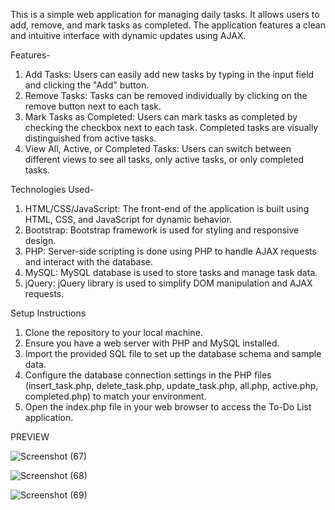 This is a simple web application for managing daily tasks. It allows users to add, remove, and mark tasks as completed. The application features a clean and intuitive interface with dynamic updates using AJAX.

Features-

1. Add Tasks: Users can easily add new tasks by typing in the input field and clicking the "Add" button.
2. Remove Tasks: Tasks can be removed individually by clicking on the remove button next to each task.
3. Mark Tasks as Completed: Users can mark tasks as completed by checking the checkbox next to each task. Completed tasks are visually distinguished from active tasks.
4. View All, Active, or Completed Tasks: Users can switch between different views to see all tasks, only active tasks, or only completed tasks.

Technologies Used-

1. HTML/CSS/JavaScript: The front-end of the application is built using HTML, CSS, and JavaScript for dynamic behavior.
2. Bootstrap: Bootstrap framework is used for styling and responsive design.
3. PHP: Server-side scripting is done using PHP to handle AJAX requests and interact with the database.
4. MySQL: MySQL database is used to store tasks and manage task data.
5. jQuery: jQuery library is used to simplify DOM manipulation and AJAX requests.

Setup Instructions
1. Clone the repository to your local machine.
2. Ensure you have a web server with PHP and MySQL installed.
3. Import the provided SQL file to set up the database schema and sample data.
4. Configure the database connection settings in the PHP files (insert_task.php, delete_task.php, update_task.php, all.php, active.php, completed.php) to match your environment.
5. Open the index.php file in your web browser to access the To-Do List application.

PREVIEW

![Screenshot (67)](https://github.com/komalSingh9289/todo-list/assets/161674778/2414af4e-25d7-419a-ab85-533925ef24dc)

![Screenshot (68)](https://github.com/komalSingh9289/todo-list/assets/161674778/53ed126b-6853-46c9-a8d1-455cd833affe)

![Screenshot (69)](https://github.com/komalSingh9289/todo-list/assets/161674778/09679cc9-602d-4d5a-80ed-9cad231e979c)

